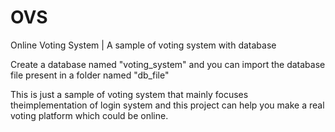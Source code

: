 # OVS
Online Voting System | A sample of voting system with database

Create a database named "voting_system" and you can import the database file present in a folder named "db_file"

This is just a sample of voting system that mainly focuses theimplementation of login system and this project can help you make a real voting platform 
which could be online.
